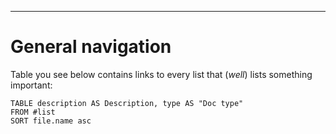 ___

# General navigation

Table you see below contains links to every list that (*well*) lists something important:

```dataview
TABLE description AS Description, type AS "Doc type"
FROM #list
SORT file.name asc
```